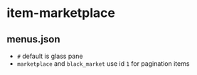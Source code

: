 # item-marketplace

## menus.json
- `#` default is glass pane
- `marketplace` and `black_market` use id `1` for pagination items
